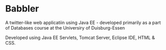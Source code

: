 # Babbler
A twitter-like web applicatiin using Java EE - developed primarily as a part of Databases course at the Universiry of Duisburg-Essen

Developed using Java EE Servlets, Tomcat Server, Eclipse IDE, HTML & CSS.
